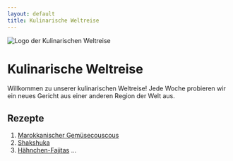 ```yaml
---
layout: default
title: Kulinarische Weltreise
---
```


![Logo der Kulinarischen Weltreise](images/logo.png)

# Kulinarische Weltreise

Willkommen zu unserer kulinarischen Weltreise! Jede Woche probieren wir ein neues Gericht aus einer anderen Region der Welt aus.

## Rezepte

1. [Marokkanischer Gemüsecouscous](marokkanischer-gemuesecouscous.md)
2. [Shakshuka](shakshuka.md)
3. [Hähnchen-Fajitas](haehnchen-fajitas.md)
...
